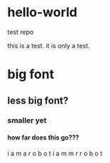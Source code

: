 # hello-world
test repo

this is a test. it is only a test.
# big font
## less big font?
### smaller yet
#### how far does this go???

i a m a r o b o t
i a m m r r o b o t
